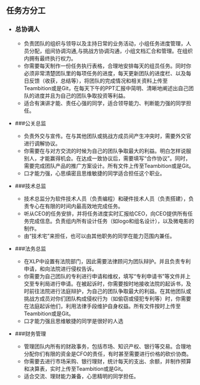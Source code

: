 ## 任务方分工

+ ### 总协调人
	+ 负责团队的组织与领导以及主持日常的业务活动，小组任务进度管理，人员分配，组间协调沟通,与挑战方协调沟通，小组文档汇合和管理。在组织内拥有最终执行权力。
	+ 你需要每天制作一份任务执行表格，合理地安排每天的组员任务。同时你必须非常清楚团队里的每项任务的进度，每天更新团队的进度栏、以及每日反馈（收获，总结等），将团队的完成情况和相关资料上传至Teambition或是Git，在每天下午的PPT汇报中简明、清晰地阐述出自己团队的进度并且为自己的团队争取投资等利益。
	+ 适合有演讲才能、责任心强的同学，适合领导能力、判断能力强的同学担任。

+ ###公关总监
    + 负责外交与宣传。在与其他团队或挑战方成员间产生冲突时，需要外交官进行调解协议。
    + 你需要在与对方交流的时候为自己的团队争取最大的利益。明白怎样说服别人，才能赢得机会。在达成一致协议后，需要填写“合作协议”。同时，需要完成团队产品的推广方案设计。所有文件上传至Teambition或是Git。
    + 口才能力强，心思缜密且思维敏捷的同学适合担任这个职业。

+ ###技术总监
	+ 技术总监分为软件技术人员（负责编程）和硬件技术人员（负责搭建），负责专心在有限的时间内最高效地完成任务。
	+ 听从CEO的任务安排，并将任务进度实时汇报给CEO，向CEO提供所有任务完成信息。负责组内所有设计任务（如logo和组名设计），以及微电影的制作。
	+ 由“技术宅”来担任，也可以由其他职务的同学在能力范围内兼任。

+ ###法务总监
	+ 在XLP中设置有法院部门，因此需要法律顾问为团队辩护。并且负责专利申请，和向法院进行侵权告诉。
	+ 你需要为自己团队的专利进行申请和维权，填写“专利申请书”等文件并上交至专利局进行申请。在被起诉时，你需要按时地接收法院的起诉书，及时前往法院进行法庭辩护，为自己的团队争取最大的利益。在其他团队或挑战方成员对你们团队构成侵权行为（如偷窃或侵犯专利等）时，你需要在法庭起诉他们，利用法律手段维护自身权益。所有文件按时上传至Teambition或是Git。
	+ 口才能力强且思维敏捷的同学是很好的人选

+ ###财务管理
	+ 管理团队内所有的财政事务，包括市场、知识产权、银行等交易。合理地分配你们有限的资金是CFO的责任，有时甚至需要进行价格的砍价协商。
	+ 你需要去进行市场采购、银行理财，统计每天的支出、余额，并制作预算和决算表，实时上传至Teambition或是Git。
	+ 适合交流、理财能力兼备，心思精明的同学担任。
